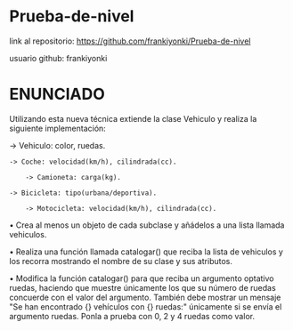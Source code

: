 # Prueba-de-nivel

link al repositorio: https://github.com/frankiyonki/Prueba-de-nivel

usuario github: frankiyonki

# ENUNCIADO

Utilizando esta nueva técnica extiende la clase Vehiculo y realiza la siguiente implementación:

-> Vehiculo: color, ruedas.

	-> Coche: velocidad(km/h), cilindrada(cc).
			
		-> Camioneta: carga(kg).
			
	-> Bicicleta: tipo(urbana/deportiva).
			
		-> Motocicleta: velocidad(km/h), cilindrada(cc).
• Crea al menos un objeto de cada subclase y añádelos a una lista llamada vehiculos.

• Realiza una función llamada catalogar() que reciba la lista de vehiculos y los recorra mostrando el nombre de su clase y sus atributos.

• Modifica la función catalogar() para que reciba un argumento optativo ruedas, haciendo que muestre únicamente los que su número de ruedas concuerde con el valor del argumento. También debe mostrar un mensaje "Se han encontrado {} vehículos con {} ruedas:" únicamente si se envía el argumento ruedas. Ponla a prueba con 0, 2 y 4 ruedas como valor.

